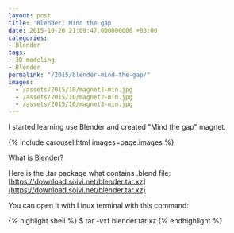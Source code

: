 ```yaml
---
layout: post
title: 'Blender: Mind the gap'
date: 2015-10-20 21:09:47.000000000 +03:00
categories:
- Blender
tags:
- 3D modeling
- Blender
permalink: "/2015/blender-mind-the-gap/"
images: 
  - /assets/2015/10/magnet1-min.jpg
  - /assets/2015/10/magnet2-min.jpg
  - /assets/2015/10/magnet3-min.jpg
---
```

I started learning use Blender and created "Mind the gap" magnet.  

{% include carousel.html images=page.images %}

[What is Blender?](https://www.blender.org/)

Here is the .tar package what contains .blend file:  
[https://download.soivi.net/blender.tar.xz](https://download.soivi.net/blender.tar.xz)

You can open it with Linux terminal with this command:

{% highlight shell %}
$ tar -vxf blender.tar.xz
{% endhighlight %}
